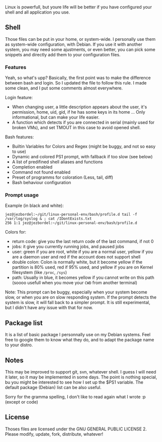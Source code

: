 Linux is powerfull, but youre life will be better if you have configured your shell and all application you use.


## Shell 

Those files can be put in your home, or system-wide. I personally use them as system-wide configuration, with Debian. If you use it with another system, you may need some ajustments, or even better, you can pick some snippets and directly add them to your configuration files.


### Features

Yeah, so what's upp? Basically, the first point was to make the difference between bash and login. So I updated the file to follow this rule. I made some clean, and I put some comments almost everywhere. 

Login feature:
* When changing user, a little description appears about the user, it's permission, home, uid, gid, if he has some keys in its home ... Only informational, but can make your life easier.
* A function which detects if you are connected in serial (mainly used for broken VMs), and set TMOUT in this case to avoid opened shell.

Bash features: 
* Builtin Variables for Colors and Regex (might be buggy, and not so easy to use)
* Dynamic and colored PS1 prompt, with fallback if too slow (see below)
* A list of predifined shell aliases and functions
* Completion enabled
* Command not found enabled
* Preset of programms for coloration (Less, tail, diff)
* Bash behaviour configuration

### Prompt usage
Example (in black and white):
```
jez@jezbordel:~/git/linux-personal-env/bash/profile.d tail -f /var/log/syslog & ; cat /IDontExists.txt
256 1:1 jez@jezbordel:~/git/linux-personal-env/bash/profile.d
```
Colors for:
* return code: give you the last return code of the last command, if not 0
* jobs: it give you currently running jobs, and paused jobs
* user: green if you are root, white if you are a normal user, yellow if you are a daemon user and red if the account does not support shell
* double colon: Colon is normally white, but it become yellow if the partition is 80% used, red if 95% used, and yellow if you are on Kernel filesystem (like ``/proc``, ``/sys``)
* path: Usually in blue, it becomes yellow if you cannot write on this path (soooo usefull when you move your ``CWD`` from another terminal)

Note: This prompt can be buggy, especially when your system become slow, or when you are on slow responding system. If the prompt detects the system is slow, it will fall back to a simpler prompt. It is still experimental, but I didn't have any issue with that for now.

## Package list

It is a list of basic package I personnally use on my Debian systems. Feel free to google them to know what they do, and to adapt the package name to your distro.


## Notes

This may be improved to support git, svn, whatever shell. I guess I will need it later, so it may be implemented in some days. The point is nothing special, bu you might be interested to see how I set up the $PS1 variable. The default package (Debian) list can be also useful.

Sorry for the gramma spelling, I don't like to read again what I wrote :p (except or code)

## License

Thoses files are licensed under the GNU GENERAL PUBLIC LICENSE 2. Please modify, update, fork, distribute, whatever!
